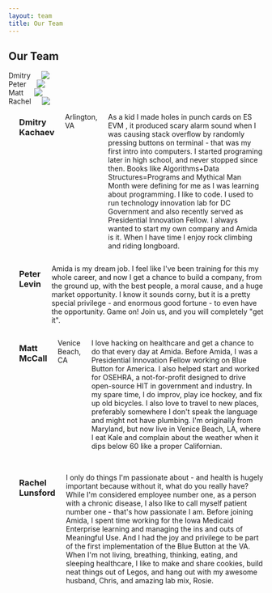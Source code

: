```yaml
---
layout: team
title: Our Team
---
```


## Our Team


<div class="row collapse people">

<div class="small-6 large-3 columns team-member">
<span class="team-member-name">Dmitry</span>
<a href="#dmitry"><img src="/assets/img/content/team/dmitry.jpg" /></a>
</div>

<div class="small-6 large-3 columns team-member">
<span class="team-member-name">Peter</span>
<a href="#peter"><img src="/assets/img/content/team/peter.jpg" /></a>
</div>

<div class="small-6 large-3 columns team-member">
<span class="team-member-name">Matt</span>
<a href="#matt"><img src="/assets/img/content/team/matt.jpg" /></a>
</div>

<div class="small-6 large-3 columns team-member">
<span class="team-member-name">Rachel</span>
<a href="#rachel"><img src="/assets/img/content/team/peter.jpg" /></a>
</div>

</div>


<!--
<div class="small-12 large-2 columns">
<img src="/assets/img/content/team/dmitry.jpg" />
</div>

-->

<div class="small-12 large-10 columns">
<a name="dmitry"></a>

<h3>Dmitry Kachaev</h3>

<p>Arlington, VA</p>

<p>As a kid I made holes in punch cards on ES EVM , it produced scary alarm sound when I was causing stack overflow by randomly pressing buttons on terminal - that was my first intro into computers. I started programing later in high school, and never stopped since then. Books like Algorithms+Data Structures=Programs and Mythical Man Month were defining for me as I was learning about programming. I like to code. I used to run technology innovation lab for DC Government and also recently served as Presidential Innovation Fellow. I always wanted to start my own company and Amida is it. When I have time I enjoy rock climbing and riding longboard.</p>

</div>

<!--
<div class="small-12 large-2 columns">
<img src="/assets/img/content/team/peter.jpg" />
</div>
-->

<div class="small-12 large-10 columns">
<a name="peter"></a>
<h3>Peter Levin</h3>


<p>Amida is my dream job.  I feel like I've been training for this my whole career, and now I get a chance to build a company, from the ground up, with the best people, a moral cause, and a huge market opportunity.  I know it sounds corny, but it is a pretty special privilege - and enormous good fortune - to even have the opportunity.   Game on!  Join us, and you will completely "get it".</p>

</div>


<!--
<div class="small-12 large-2 columns">
<img src="/assets/img/content/team/matt.jpg" />
</div>
-->



<div class="small-12 large-10 columns">
<a name="matt"></a>
<h3>Matt McCall</h3>


<p>Venice Beach, CA</p>

<p>I love hacking on healthcare and get a chance to do that every day at Amida.  Before Amida, I was a Presidential Innovation Fellow working on Blue Button for America.  I also helped start and worked for OSEHRA, a not-for-profit designed to drive open-source HIT in government and industry.  In my spare time, I do improv, play ice hockey, and fix up old bicycles.  I also love to travel to new places, preferably somewhere I don't speak the language and might not have plumbing.  I'm originally from Maryland, but now live in Venice Beach, LA, where I eat Kale and complain about the weather when it dips below 60 like a proper Californian.</p>

</div>


<div class="small-12 large-2 columns">
&nbsp;
</div>

<div class="small-12 large-10 columns">
<a name="rachel"></a>
<h3>Rachel Lunsford</h3>

<p>I only do things I'm passionate about - and health is hugely important because without it, what do you really have? While I'm considered employee number one, as a person with a chronic disease, I also like to call myself patient number one - that's how passionate I am. Before joining Amida, I spent time working for the Iowa Medicaid Enterprise learning and managing the ins and outs of Meaningful Use. And I had the joy and privilege to be part of the first implementation of the Blue Button at the VA.  When I'm not living, breathing, thinking, eating, and sleeping healthcare, I like to make and share cookies, build neat things out of Legos, and hang out with my awesome husband, Chris, and amazing lab mix, Rosie.</p>

</div>
